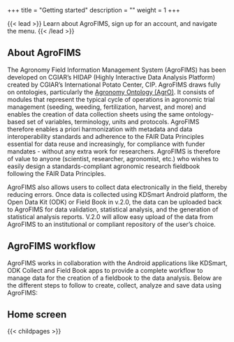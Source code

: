 +++
title = "Getting started"
description = ""
weight = 1
+++

{{< lead >}}
Learn about AgroFIMS, sign up for an account, and navigate the menu. 
{{< /lead >}}

## About AgroFIMS
The Agronomy Field Information Management System (AgroFIMS) has been developed on CGIAR’s HIDAP (Highly Interactive Data Analysis Platform) created by CGIAR’s International Potato Center, CIP. AgroFIMS draws fully on ontologies, particularly the <a href="https://bigdata.cgiar.org/resources/agronomy-ontology/" target="_blank">Agronomy Ontology (AgrO)</a>. It consists of modules that represent the typical cycle of operations in agronomic trial management (seeding, weeding, fertilization, harvest, and more) and enables the creation of data collection sheets using the same ontology-based set of variables, terminology, units and protocols. AgroFIMS therefore enables a priori harmonization with metadata and data interoperability standards and adherence to the FAIR Data Principles essential for data reuse and increasingly, for compliance with funder mandates - without any extra work for researchers. AgroFIMS is therefore of value to anyone (scientist, researcher, agronomist, etc.) who wishes to easily design a standards-compliant agronomic research fieldbook following the FAIR Data Principles. 

AgroFIMS also allows users to collect data electronically in the field, thereby reducing errors. Once data is collected using KDSmart Android platform, the Open Data Kit (ODK) or Field Book in v.2.0, the data can be uploaded back to AgroFIMS for data validation, statistical analysis, and the generation of statistical analysis reports. V.2.0 will allow easy upload of the data from AgroFIMS to an institutional or compliant repository of the user’s choice.


## AgroFIMS workflow
AgroFIMS works in collaboration with the Android applications like KDSmart, ODK Collect and Field Book apps to provide a complete workflow to manage data for the creation of a fieldbook to the data analysis. Below are the different steps to follow to create, collect, analyze and save data using AgroFIMS:


## Home screen


{{< childpages >}}